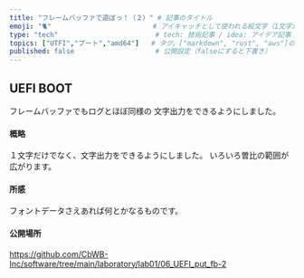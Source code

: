 ```yaml
---
title: "フレームバッファで遊ぼっ！（２）" # 記事のタイトル
emoji: "🐈"                         # アイキャッチとして使われる絵文字（1文字だけ）
type: "tech"                        # tech: 技術記事 / idea: アイデア記事
topics: ["UTFI","ブート","amd64"]   # タグ。["markdown", "rust", "aws"]のように指定する
published: false                    # 公開設定（falseにすると下書き）
---
```


## UEFI BOOT
フレームバッファでもログとほぼ同様の
文字出力をできるようにしました。


#### 概略
１文字だけでなく、文字出力をできるようにしました。
いろいろ曽比の範囲が広がります。


#### 所感
フォントデータさえあれば何とかなるものです。


#### 公開場所
https://github.com/CbWB-Inc/software/tree/main/laboratory/lab01/06_UEFI_put_fb-2

